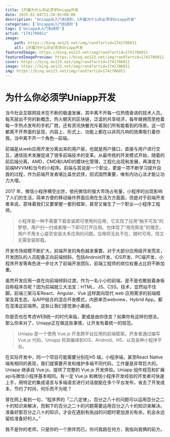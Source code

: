 ```yaml
---
title: 1开篇为什么你必须学Uniapp开发
date: 2025-01-04T21:28:01+08:00
description: "Uniapp从入门到进阶，1开篇为什么你必须学Uniapp开发"
categories: ['Uniapp从入门到进阶']
tags: ['Uniapp从入门到进阶']
artid: "1741706011"
image:
    path: https://bing.ee123.net/img/rand?artid=1741706011
    alt: 1开篇为什么你必须学Uniapp开发
featuredImage: https://bing.ee123.net/img/rand?artid=1741706011
featuredImagePreview: https://bing.ee123.net/img/rand?artid=1741706011
cover: https://bing.ee123.net/img/rand?artid=1741706011
image: https://bing.ee123.net/img/rand?artid=1741706011
img: https://bing.ee123.net/img/rand?artid=1741706011
---
```


# 为什么你必须学Uniapp开发

当今社会互联网技术在不断的极速发展，其中离不开每一位热情奋进的技术人员。每天层出不穷的新概念，热火朝天的区块链，泛滥的共享经济，每年蜂拥而至抢着每一手热点发布的手机厂商，还有资讯快餐充斥着我们所有能看到的场景。这一切都离不开界面的呈现，内容上、形式上、功能上都在以非同凡响的效果吸引着你我，当中离不开一个角色--前端。

前端是从web应用开发分离出来的用户层，也就是用户接口，直接与用户进行交互，通信技术发展促进了很多前端技术的变革。从最传统的开发模式开始，随着的前后端分离，AMD，CMD和UMD的模块化管理，工程化出现和发展，再演变为前端MVVM和当今的小程序。前端与其说是一个职业，更是一项不断学习提升自我的过程，作为前端开发者堪比盖世武侠，招式固然重要，唯有内功心法才能让功力大增。

2017 年，微信小程序横空出世，依托微信的强大市场占有量，小程序的出现影响了人们的生活，简单方便的移动操作界面应用在生活方方面面，但是对于前端开发者来说，意味着我们又要掌握一套的框架，甚至又催生了一个职业—小程序工程师。

> 小程序是一种不需要下载安装即可使用的应用，它实现了应用“触手可及”的梦想，用户扫一扫或者搜一下即可打开应用。也体现了“用完即走”的理念，用户不用关心是否安装太多应用的问题。应用将无处不在，随时可用，但又无需安装卸载。

开发市场规模不断扩大，前端开发的角色越发重要。对于大部分应用级开发而言，开发团队的人员配备正向前端倾斜，包括Android开发、iOS开发、PC端开发、小程序开发等角色进一步壮大了前端开发团队，前端工程师的岗位权重占比将不断加重。

虽然开发应用一直在向前端倾斜过渡，作为一名小小的前端，是不是也敢挺着身板自称程序员呢？因为前端就三大法宝：HTML、JS、CSS。技术，显然站不住脚。前端三架马车React、Angular、Vue 这样面向现代 web 应用需求的前端框架及其生态，与APP结合的混合开发模式，内嵌单页webview，Hybrid App。都在混淆这前端界。这些让我们感觉渺小羸弱。

你是否也在考虑WEB统一的时代来临，更或是由你改变？如果你有这样的想法，那么你来对了，Uniapp正在做这些事情，让开发有着统一的规范。

> Uniapp 是一个使用 Vue.js 开发跨平台应用的前端框架。开发者通过编写 Vue.js 代码，Uniapp 将其编译到iOS、Android、H5、以及各种小程序平台。

在实际开发中，同一个项目可能需要分别在H5 端，小程序端，甚至React Native 端有相同的表现，我们就需要开发和维护多端不同代码，工作量是非常巨大的。Uniapp 继承自 Vue.js，提供了完整的 Vue.js 开发体验。Uniapp 组件规范和扩展api与微信小程序基本相同。有一定 Vue.js 和微信小程序开发经验的开发者可快速上手，用特定的集成语言与多端语言进行对话就能在多个平台发布，省去了开发成本，节约了时间，何乐而不为呢？

曾在网上看到一句，“程序界的「二八定律」，百分之八十的问题可以运用百分之二十的知识来解决，而剩下的百分之二十的问题需要运用百分之八十的知识来解决。准备好那百分之八十的知识，才会在遇到有挑战的问题时更加游刃有余，机会永远留给准备好的人。”

我不是你的老师，只是你的一个旅伴而已。你问我路在何方，我指向我俩的前方。



